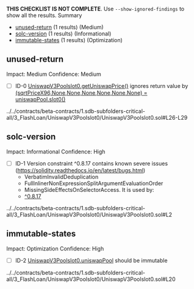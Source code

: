 **THIS CHECKLIST IS NOT COMPLETE**. Use `--show-ignored-findings` to show all the results.
Summary
 - [unused-return](#unused-return) (1 results) (Medium)
 - [solc-version](#solc-version) (1 results) (Informational)
 - [immutable-states](#immutable-states) (1 results) (Optimization)
## unused-return
Impact: Medium
Confidence: Medium
 - [ ] ID-0
[UniswapV3Poolslot0.getUniswapPrice()](../../contracts/beta-contracts/1.sdb-subfolders-critical-all/3_FlashLoan/UniswapV3Poolslot0/UniswapV3Poolslot0.sol#L26-L29) ignores return value by [(sqrtPriceX96,None,None,None,None,None,None) = uniswapPool.slot0()](../../contracts/beta-contracts/1.sdb-subfolders-critical-all/3_FlashLoan/UniswapV3Poolslot0/UniswapV3Poolslot0.sol#L27)

../../contracts/beta-contracts/1.sdb-subfolders-critical-all/3_FlashLoan/UniswapV3Poolslot0/UniswapV3Poolslot0.sol#L26-L29


## solc-version
Impact: Informational
Confidence: High
 - [ ] ID-1
Version constraint ^0.8.17 contains known severe issues (https://solidity.readthedocs.io/en/latest/bugs.html)
	- VerbatimInvalidDeduplication
	- FullInlinerNonExpressionSplitArgumentEvaluationOrder
	- MissingSideEffectsOnSelectorAccess.
It is used by:
	- [^0.8.17](../../contracts/beta-contracts/1.sdb-subfolders-critical-all/3_FlashLoan/UniswapV3Poolslot0/UniswapV3Poolslot0.sol#L2)

../../contracts/beta-contracts/1.sdb-subfolders-critical-all/3_FlashLoan/UniswapV3Poolslot0/UniswapV3Poolslot0.sol#L2


## immutable-states
Impact: Optimization
Confidence: High
 - [ ] ID-2
[UniswapV3Poolslot0.uniswapPool](../../contracts/beta-contracts/1.sdb-subfolders-critical-all/3_FlashLoan/UniswapV3Poolslot0/UniswapV3Poolslot0.sol#L20) should be immutable 

../../contracts/beta-contracts/1.sdb-subfolders-critical-all/3_FlashLoan/UniswapV3Poolslot0/UniswapV3Poolslot0.sol#L20


